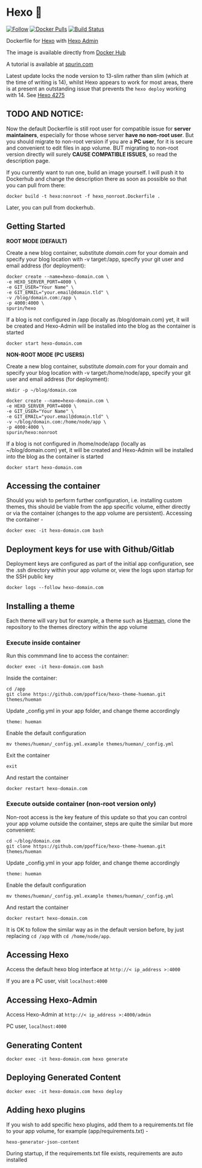 Hexo 🐋
============

[![Follow](https://shields.io/twitter/follow/jamesspurin?label=Follow)](https://twitter.com/jamesspurin)
[![Docker Pulls](https://img.shields.io/docker/pulls/spurin/hexo.svg)](https://hub.docker.com/r/spurin/hexo/)
[![Build Status](https://img.shields.io/docker/cloud/build/spurin/hexo.svg)](https://hub.docker.com/r/spurin/hexo/)

Dockerfile for [Hexo](https://hexo.io/) with [Hexo Admin](https://github.com/jaredly/hexo-admin)

The image is available directly from [Docker Hub](https://hub.docker.com/r/spurin/hexo/)

A tutorial is available at [spurin.com](https://spurin.com/2020/01/04/Creating-a-Blog-Website-with-Docker-Hexo-Github-Free-Hosting-and-HTTPS/)

Latest update locks the node version to 13-slim rather than slim (which at the time of writing is 14), whilst Hexo appears to work for most areas, there is at present an outstanding issue that prevents the `hexo deploy` working with 14.  See [Hexo 4275]( https://github.com/hexojs/hexo/issues/4275)

## TODO AND NOTICE: 

Now the default Dockerfile is still root user for compatible issue for **server maintainers**, especially for those whose server **have no non-root user**. But you should migrate to non-root version if you are a **PC user**, for it is secure and convenient to edit files in app volume. BUT migrating to non-root version directly will surely **CAUSE COMPATIBLE ISSUES**, so read the description page.

If you currently want to run one, build an image yourself. I will push it to Dockerhub and change the description there as soon as possible so that you can pull from there:

```
docker build -t hexo:nonroot -f hexo_nonroot.Dockerfile .
```
Later, you can pull from dockerhub.


## Getting Started

**ROOT MODE (DEFAULT)**

Create a new blog container, substitute *domain.com* for your domain and specify your blog location with -v target:/app, specify your git user and email address (for deployment):

```
docker create --name=hexo-domain.com \
-e HEXO_SERVER_PORT=4000 \
-e GIT_USER="Your Name" \
-e GIT_EMAIL="your.email@domain.tld" \
-v /blog/domain.com:/app \
-p 4000:4000 \
spurin/hexo
```

If a blog is not configured in /app (locally as /blog/domain.com) yet, it will be created and Hexo-Admin will be installed into the blog as the container is started

```
docker start hexo-domain.com
```


**NON-ROOT MODE (PC USERS)**

Create a new blog container, substitute *domain.com* for your domain and specify your blog location with -v target:/home/node/app, specify your git user and email address (for deployment):

```
mkdir -p ~/blog/domain.com

docker create --name=hexo-domain.com \
-e HEXO_SERVER_PORT=4000 \
-e GIT_USER="Your Name" \
-e GIT_EMAIL="your.email@domain.tld" \
-v ~/blog/domain.com:/home/node/app \
-p 4000:4000 \
spurin/hexo:nonroot
```

If a blog is not configured in /home/node/app (locally as ~/blog/domain.com) yet, it will be created and Hexo-Admin will be installed into the blog as the container is started

```
docker start hexo-domain.com
```

## Accessing the container

Should you wish to perform further configuration, i.e. installing custom themes, this should be viable from the app specific volume, either directly or via the container (changes to the app volume are persistent).  Accessing the container -

```
docker exec -it hexo-domain.com bash
```

## Deployment keys for use with Github/Gitlab

Deployment keys are configured as part of the initial app configuration, see the .ssh directory within your app volume or, view the logs upon startup for the SSH public key

```
docker logs --follow hexo-domain.com
```

## Installing a theme

Each theme will vary but for example, a theme such as [Hueman](https://github.com/ppoffice/hexo-theme-hueman), clone the repository to the themes directory within the app volume

### Execute inside container

Run this commmand line to access the container:

```
docker exec -it hexo-domain.com bash
```

Inside the container:

```
cd /app
git clone https://github.com/ppoffice/hexo-theme-hueman.git themes/hueman
```

Update _config.yml in your app folder, and change theme accordingly

```
theme: hueman
```

Enable the default configuration

```
mv themes/hueman/_config.yml.example themes/hueman/_config.yml
```

Exit the container

```
exit
```

And restart the container

```
docker restart hexo-domain.com
```


### Execute outside container (non-root version only)

Non-root access is the key feature of this update so that you can control your app volume outside the container, steps are quite the similar but more convenient:

```
cd ~/blog/domain.com
git clone https://github.com/ppoffice/hexo-theme-hueman.git themes/hueman
```

Update _config.yml in your app folder, and change theme accordingly

```
theme: hueman
```

Enable the default configuration

```
mv themes/hueman/_config.yml.example themes/hueman/_config.yml
```

And restart the container

```
docker restart hexo-domain.com
```

It is OK to follow the similar way as in the default version before, by just replacing `cd /app` with `cd /home/node/app`.

## Accessing Hexo

Access the default hexo blog interface at `http://< ip_address >:4000`

If you are a PC user, visit `localhost:4000`

## Accessing Hexo-Admin

Access Hexo-Admin at `http://< ip_address >:4000/admin`

PC user, `localhost:4000`

## Generating Content

```
docker exec -it hexo-domain.com hexo generate
```

## Deploying Generated Content

```
docker exec -it hexo-domain.com hexo deploy
```

## Adding hexo plugins

If you wish to add specific hexo plugins, add them to a requirements.txt file to your app volume, for example (app/requirements.txt) -

```
hexo-generator-json-content
```

During startup, if the requirements.txt file exists, requirements are auto installed
